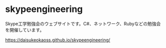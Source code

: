 # skypeengineering
Skype工学勉強会のウェブサイトです。C#、ネットワーク、Rubyなどの勉強会を開催しています。

https://daisukeokaoss.github.io/skypeengineering/


